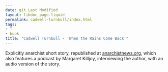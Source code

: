 ```yaml
---
date: git Last Modified
layout: libdoc_page.liquid
permalink: cadwell-turnbull/index.html
tags:
- T
- book
title: "Cadwell Turnbull - 'When the Rains Come Back'"
---
```


Explicitly anarchist short story, republished at <a href="https://anarchistnews.org/content/when-rains-come-back-cadwell-turnbull">
anarchistnews.org</a>, which also features a podcast by Margaret Killjoy, interviewing the author, with an audio version of the story.